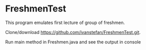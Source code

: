 # FreshmenTest

This program emulates first lecture of group of freshmen.

Clone/download https://github.com/ivanstefan/FreshmenTest.git.

Run main method in Freshmen.java and see the output in console

